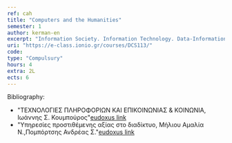 ```yaml
---
ref: cah
title: "Computers and the Humanities"
semester: 1
author: kerman-en
excerpt: "Information Society. Information Technology. Data-Information-Knowledge-Wisdom. The Internet. The World Wide Web. Virtual Information Environments. Virtual Learning Environments. E-Learning. E-Business. E-Commerce. Tele-Working. E-Government. E-Democracy. E-Banking. E-health. The Digital Divide."
uri: "https://e-class.ionio.gr/courses/DCS113/"
code: 
type: "Compulsury"
hours: 4
extra: 2L
ects: 6
---
```



Bibliography: 
  - "ΤΕΧΝΟΛΟΓΙΕΣ ΠΛΗΡΟΦΟΡΙΩΝ ΚΑΙ ΕΠΙΚΟΙΝΩΝΙΑΣ & ΚΟΙΝΩΝΙΑ, Ιωάννης Σ. Κουμπούρος"[eudoxus link](https://service.eudoxus.gr/search/#a/id:12996509/0)
  - "Υπηρεσίες προστιθέμενης αξίας στο διαδίκτυο, Μήλιου Αμαλία Ν.,Πομπόρτσης Ανδρέας Σ."[eudoxus link](https://service.eudoxus.gr/search/#a/id:18548907/0)
